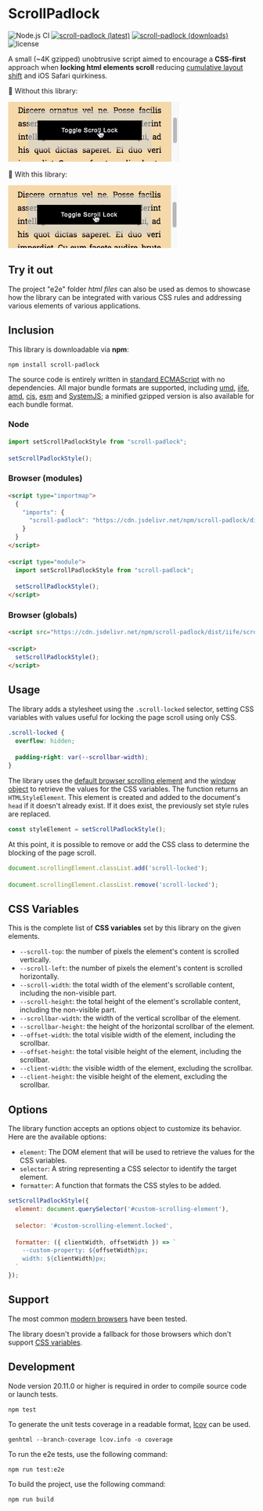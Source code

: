 # ScrollPadlock

![Node.js CI](https://github.com/memob0x/scroll-padlock/workflows/Node.js%20CI/badge.svg)
[![scroll-padlock (latest)](https://img.shields.io/npm/v/scroll-padlock/latest.svg)](https://www.npmjs.com/package/scroll-padlock)
[![scroll-padlock (downloads)](https://img.shields.io/npm/dy/scroll-padlock.svg)](https://www.npmjs.com/package/scroll-padlock)
![license](https://img.shields.io/npm/l/scroll-padlock)

A small (~4K gzipped) unobtrusive script aimed to encourage a **CSS-first** approach when **locking html elements scroll** reducing [cumulative layout shift](https://web.dev/cls/) and iOS Safari quirkiness.

🙅 Without this library:

![without scrollbar gap compensation](https://github.com/memob0x/scroll-padlock/blob/master/assets/without.gif?raw=true)

💁 With this library:

![with scrollbar gap compensation](https://github.com/memob0x/scroll-padlock/blob/master/assets/with.gif?raw=true)

## Try it out

The project "e2e" folder _html files_ can also be used as demos to showcase how the library can be integrated with various CSS rules and addressing various elements of various applications.

## Inclusion

This library is downloadable via **npm**:

```shell
npm install scroll-padlock
```

The source code is entirely written in [standard ECMAScript](https://tc39.es/) with no dependencies.
All major bundle formats are supported, including [umd](https://github.com/umdjs/umd), [iife](https://developer.mozilla.org/en-US/docs/Glossary/IIFE), [amd](https://en.wikipedia.org/wiki/Asynchronous_module_definition), [cjs](https://en.wikipedia.org/wiki/CommonJS), [esm](https://developer.mozilla.org/en-US/docs/Web/JavaScript/Guide/Modules) and [SystemJS](https://github.com/systemjs/systemjs); a minified gzipped version is also available for each bundle format.

### Node

```javascript
import setScrollPadlockStyle from "scroll-padlock";

setScrollPadlockStyle();
```

### Browser (modules)

```html
<script type="importmap">
  {
    "imports": {
      "scroll-padlock": "https://cdn.jsdelivr.net/npm/scroll-padlock/dist/es/scroll-padlock.min.js"
    }
  }
</script>

<script type="module">
  import setScrollPadlockStyle from "scroll-padlock";

  setScrollPadlockStyle();
</script>
```

### Browser (globals)

```html
<script src="https://cdn.jsdelivr.net/npm/scroll-padlock/dist/iife/scroll-padlock.min.js"></script>

<script>
  setScrollPadlockStyle();
</script>
```

## Usage

The library adds a stylesheet using the `.scroll-locked` selector, setting CSS variables with values useful for locking the page scroll using only CSS.

```css
.scroll-locked {
  overflow: hidden;

  padding-right: var(--scrollbar-width);
}
```

The library uses the [default browser scrolling element](https://developer.mozilla.org/en-US/docs/Web/API/document/scrollingElement) and the [window object](https://developer.mozilla.org/en-US/docs/Web/API/Window) to retrieve the values for the CSS variables.
The function returns an `HTMLStyleElement`. This element is created and added to the document's `head` if it doesn't already exist. If it does exist, the previously set style rules are replaced.

```javascript
const styleElement = setScrollPadlockStyle();
```

At this point, it is possible to remove or add the CSS class to determine the blocking of the page scroll.

```javascript
document.scrollingElement.classList.add('scroll-locked');

document.scrollingElement.classList.remove('scroll-locked');
```

## CSS Variables

This is the complete list of **CSS variables** set by this library on the given elements.

- `--scroll-top`: the number of pixels the element's content is scrolled vertically.
- `--scroll-left`: the number of pixels the element's content is scrolled horizontally.
- `--scroll-width`: the total width of the element's scrollable content, including the non-visible part.
- `--scroll-height`: the total height of the element's scrollable content, including the non-visible part.
- `--scrollbar-width`: the width of the vertical scrollbar of the element.
- `--scrollbar-height`: the height of the horizontal scrollbar of the element.
- `--offset-width`: the total visible width of the element, including the scrollbar.
- `--offset-height`: the total visible height of the element, including the scrollbar.
- `--client-width`: the visible width of the element, excluding the scrollbar.
- `--client-height`: the visible height of the element, excluding the scrollbar.

## Options

The library function accepts an options object to customize its behavior. Here are the available options:

- `element`: The DOM element that will be used to retrieve the values for the CSS variables.
- `selector`: A string representing a CSS selector to identify the target element.
- `formatter`: A function that formats the CSS styles to be added.

```javascript
setScrollPadlockStyle({
  element: document.querySelector('#custom-scrolling-element'),

  selector: '#custom-scrolling-element.locked',

  formatter: ({ clientWidth, offsetWidth }) => `
    --custom-property: ${offsetWidth}px;
    width: ${clientWidth}px;
  `
});
```

## Support

The most common [modern browsers](https://browsersl.ist/#q=defaults) have been tested.

The library doesn't provide a fallback for those browsers which don't support [CSS variables](https://caniuse.com/css-variables).

## Development

Node version 20.11.0 or higher is required in order to compile source code or launch tests.

```shell
npm test
```

To generate the unit tests coverage in a readable format, [lcov](https://github.com/linux-test-project/lcov) can be used.

```shell
genhtml --branch-coverage lcov.info -o coverage
```

To run the e2e tests, use the following command:

```shell
npm run test:e2e
```

To build the project, use the following command:

```shell
npm run build
```
